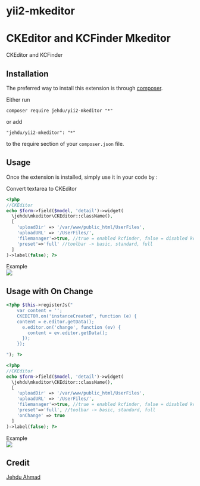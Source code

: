 # yii2-mkeditor
CKEditor and KCFinder
Mkeditor
=======
CKEditor and KCFinder

Installation
------------

The preferred way to install this extension is through [composer](http://getcomposer.org/download/).

Either run

```
composer require jehdu/yii2-mkeditor "*"
```

or add

```
"jehdu/yii2-mkeditor": "*"
```

to the require section of your `composer.json` file.


Usage
-----

Once the extension is installed, simply use it in your code by :

Convert textarea to CKEditor
```php
<?php
//CKEditor
echo $form->field($model, 'detail')->widget(
  \jehdu\mkeditor\CKEditor::className(), 
  [
    'uploadDir' => '/var/www/public_html/UserFiles',
    'uploadURL' => '/UserFiles/',
    'filemanager'=>true, //true = enabled kcfinder, false = disabled kcfinder
    'preset'=>'full' //toolbar -> basic, standard, full
  ]
)->label(false); ?>
```
Example<br>
<img src="http://ikhlasservice.com/uploads/capture/upload.png"/>

Usage with On Change
--------------------

```php
<?php $this->registerJs(" 
    var content = '';
    CKEDITOR.on('instanceCreated', function (e) {
    content = e.editor.getData();
      e.editor.on('change', function (ev) {
        content = ev.editor.getData();
      });
    });

"); ?>

<?php
//CKEditor
echo $form->field($model, 'detail')->widget(
  \jehdu\mkeditor\CKEditor::className(), 
  [
    'uploadDir' => '/var/www/public_html/UserFiles',
    'uploadURL' => '/UserFiles/',
    'filemanager'=>true, //true = enabled kcfinder, false = disabled kcfinder
    'preset'=>'full', //toolbar -> basic, standard, full
    'onChange' => true
  ]
)->label(false); ?>
```
Example<br>
<img src="http://ikhlasservice.com/uploads/capture/Update Article.png"/>


Credit
------

[Jehdu Ahmad](https://github.com/jehdu)

